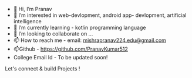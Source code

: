 - 👋 Hi, I’m Pranav 
- 👀 I’m interested in  web-devlopment, android app- devlopment, artificial intelligence
- 🌱 I’m currently learning - kotlin programming language
- 💞️ I’m looking to collaborate on ...
- 📫 How to reach me - email: mishrapranav224.edu@gmail.com
- 📫Github - https://github.com/PranavKumar512
- College Email Id - To be updated soon!

Let's connect & build Projects !


